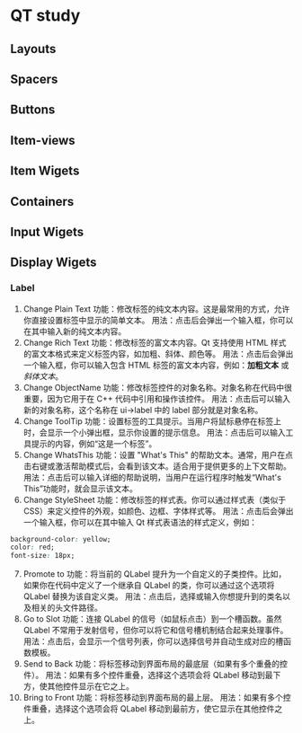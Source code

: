 # QT study

## Layouts





## Spacers



## Buttons



## Item-views



## Item Wigets



## Containers



## Input Wigets



## Display Wigets

### Label

1. Change Plain Text
功能：修改标签的纯文本内容。这是最常用的方式，允许你直接设置标签中显示的简单文本。
用法：点击后会弹出一个输入框，你可以在其中输入新的纯文本内容。
2. Change Rich Text
功能：修改标签的富文本内容。Qt 支持使用 HTML 样式的富文本格式来定义标签内容，如加粗、斜体、颜色等。
用法：点击后会弹出一个输入框，你可以输入包含 HTML 标签的富文本内容，例如：<b>加粗文本</b> 或 <i>斜体文本</i>。
3. Change ObjectName
功能：修改标签控件的对象名称。对象名称在代码中很重要，因为它用于在 C++ 代码中引用和操作该控件。
用法：点击后可以输入新的对象名称，这个名称在 ui->label 中的 label 部分就是对象名称。
4. Change ToolTip
功能：设置标签的工具提示。当用户将鼠标悬停在标签上时，会显示一个小弹出框，显示你设置的提示信息。
用法：点击后可以输入工具提示的内容，例如“这是一个标签”。
5. Change WhatsThis
功能：设置 "What's This" 的帮助文本。通常，用户在点击右键或激活帮助模式后，会看到该文本。适合用于提供更多的上下文帮助。
用法：点击后可以输入详细的帮助说明，当用户在运行程序时触发“What's This”功能时，就会显示该文本。
6. Change StyleSheet
  功能：修改标签的样式表。你可以通过样式表（类似于 CSS）来定义控件的外观，如颜色、边框、字体样式等。
  用法：点击后会弹出一个输入框，你可以在其中输入 Qt 样式表语法的样式定义，例如：

  ```css
  background-color: yellow;
  color: red;
  font-size: 18px;
  ```
7. Promote to
功能：将当前的 QLabel 提升为一个自定义的子类控件。比如，如果你在代码中定义了一个继承自 QLabel 的类，你可以通过这个选项将 QLabel 替换为该自定义类。
用法：点击后，选择或输入你想提升到的类名以及相关的头文件路径。
8. Go to Slot
功能：连接 QLabel 的信号（如鼠标点击）到一个槽函数。虽然 QLabel 不常用于发射信号，但你可以将它和信号槽机制结合起来处理事件。
用法：点击后，会显示一个信号列表，你可以选择信号并自动生成对应的槽函数模板。
9. Send to Back
功能：将标签移动到界面布局的最底层（如果有多个重叠的控件）。
用法：如果有多个控件重叠，选择这个选项会将 QLabel 移动到最下方，使其他控件显示在它之上。
10. Bring to Front
功能：将标签移动到界面布局的最上层。
用法：如果有多个控件重叠，选择这个选项会将 QLabel 移动到最前方，使它显示在其他控件之上。